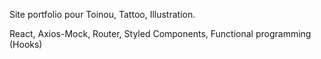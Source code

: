 Site portfolio pour Toinou, Tattoo, Illustration.

React, Axios-Mock, Router, Styled Components, Functional programming (Hooks)
